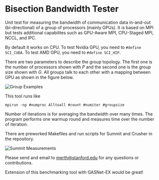 # Bisection Bandwidth Tester
Unit test for measuring the bandwidth of communication data in-and-out (bi-directional) of a group of processors (mainly GPUs). It is based on MPI but tests additional capabilites such as GPU-Aware MPI, CPU-Staged MPI, NCCL, and IPC.

By default it works on CPU. To test Nvidia GPU, you need to ```#define SCI_CUDA```. To test AMD GPU, you need to ```#define SCI_HIP```.

There are two parameters to describe the group topology. The first one is the number of processors shown with $P$ and the second one is the group size shown with $G$. All groups talk to each other with a mapping between GPU as shown in the figure below.

![Group Examples](https://github.com/merthidayetoglu/OLCF_BW_test/blob/main/images/group_examples_corrected.png)

This tool runs like
```
mpirun -np #numproc Alltoall #count #numiter #groupsize
```

Number of iterations is for averaging the bandwidth over many times. The program performs one warmup round and measures time over the number of iteration.

There are preworked Makefiles and run scripts for Summit and Crusher in the repository.

![Summit Measurements](https://github.com/merthidayetoglu/OLCF_BW_test/blob/main/images/summit_measurement.png)

Please send and email to [merth@stanford.edu](merth@stanford.edu) for any questions or contributions.

Extension of this benchmarking tool with GASNet-EX would be great!
